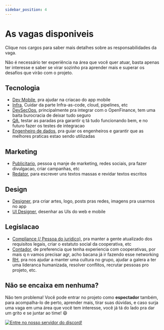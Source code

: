 ```yaml
---
sidebar_position: 4
---
```


# As vagas disponiveis

Clique nos cargos para saber mais detalhes sobre as responsabilidades da vaga.

Não é necessário ter experiência na área que você quer atuar, basta apenas ter interesse e saber se virar sozinho pra aprender mais e superar os desafios que virão com o projeto.

## Tecnologia

- [Dev Mobile](./tech/responsabilities#desenvolvedor), pra ajudar na criacao do app mobile
- [Infra](./tech/responsabilities#devops--infra), Cuidar da parte Infra-as-code, cloud, pipelines, etc
- [DevSecOps](./tech/responsabilities#devsecops), principalmente pra integrar com o OpenFinance, tem uma baita burocracia de deixar tudo seguro
- [QA](./tech/responsabilities#qa), testar as paradas pra garantir q tá tudo funcionando bem, e no futuro fazer os testes de integracao
- [Engenheiro de dados](./tech/responsabilities#engenheiro-de-dados), pra guiar os engenheiros e garantir que as melhores praticas estao sendo utilizadas

## Marketing

- [Publicitario](./marketing/responsabilities#publicitário), pessoa q manje de marketing, redes sociais, pra fazer divulgacao, criar campanhas, etc
- [Redator](./marketing/responsabilities#redator), para escrever uns textos massas e revidar textos escritos

## Design

- [Designer](./design/responsabilities#designer), pra criar artes, logo, posts pras redes, imagens pra usarmos no app
- [UI Designer](./design/responsabilities#ui-designer), desenhar as UIs do web e mobile

## Legislacao

- [Compliance (/ Pessoa do juridico)](./legal/responsabilities#compliance), pra manter a gente atualizado dos requisitos legais, criar o estatuto social da cooperativa, etc
- [Contador](./legal/responsabilities#contador), de preferencia que tenha experiencia com cooperativas, por mais q n vamos precisar agr, acho bacana já ir fazendo esse networking
- [RH](./legal/responsabilities#rh), pra nos ajudar a manter uma cultura no grupo, ajudar a galera a ter uma lideranca humanizada, resolver conflitos, recrutar pessoas pro projeto, etc.

## Não se encaixa em nenhuma?

Não tem problema! Você pode entrar no projeto como **espectador** também, para acompalha-lo de perto, aprender mais, tirar suas dúvidas, e caso surja uma vaga em uma área que você tem interesse, você já tá do lado pra dar um grito e se juntar ao time! 😄

[![Entre no nosso servidor do discord!](https://img.shields.io/badge/Entre%20no%20nosso%20servidor%20do%20discord!-5865F2?style=for-the-badge&labelColor=5865F2&logo=discord&logoColor=white)](https://discord.gg/p7vJHsbpsm)
